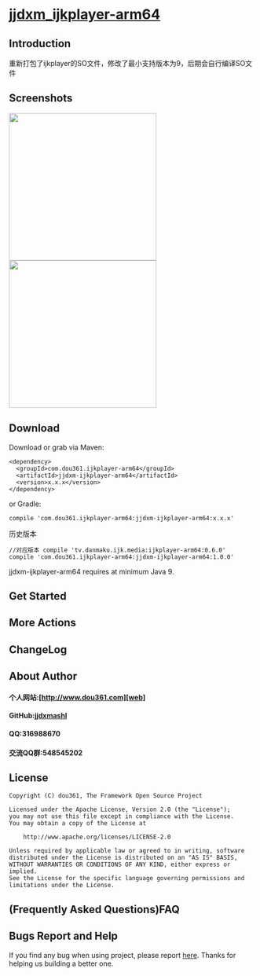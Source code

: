# [jjdxm_ijkplayer-arm64][project] #

## Introduction ##
重新打包了ijkplayer的SO文件，修改了最小支持版本为9，后期会自行编译SO文件

## Screenshots ##

<img src="https://raw.githubusercontent.com/jjdxmashl/jjdxm_ijkplayer-arm64/master/screenshots/icon01.png" width="300"> 
<img src="https://raw.githubusercontent.com/jjdxmashl/jjdxm_ijkplayer-arm64/master/screenshots/icon02.png" width="300"> 

## Download ##


Download or grab via Maven:

	<dependency>
	  <groupId>com.dou361.ijkplayer-arm64</groupId>
	  <artifactId>jjdxm-ijkplayer-arm64</artifactId>
	  <version>x.x.x</version>
	</dependency>

or Gradle:

	compile 'com.dou361.ijkplayer-arm64:jjdxm-ijkplayer-arm64:x.x.x'

历史版本

	//对应版本 compile 'tv.danmaku.ijk.media:ijkplayer-arm64:0.6.0'
	compile 'com.dou361.ijkplayer-arm64:jjdxm-ijkplayer-arm64:1.0.0' 


jjdxm-ijkplayer-arm64 requires at minimum Java 9.

## Get Started ##
## More Actions ##

## ChangeLog ##

## About Author ##

#### 个人网站:[http://www.dou361.com][web] ####
#### GitHub:[jjdxmashl][github] ####
#### QQ:316988670 ####
#### 交流QQ群:548545202 ####


## License ##

    Copyright (C) dou361, The Framework Open Source Project
    
    Licensed under the Apache License, Version 2.0 (the "License");
    you may not use this file except in compliance with the License.
    You may obtain a copy of the License at
    
     	http://www.apache.org/licenses/LICENSE-2.0
    
    Unless required by applicable law or agreed to in writing, software
    distributed under the License is distributed on an "AS IS" BASIS,
    WITHOUT WARRANTIES OR CONDITIONS OF ANY KIND, either express or implied.
    See the License for the specific language governing permissions and
    limitations under the License.

## (Frequently Asked Questions)FAQ ##
## Bugs Report and Help ##

If you find any bug when using project, please report [here][issues]. Thanks for helping us building a better one.



[web]:http://www.dou361.com
[github]:https://github.com/jjdxmashl/
[project]:https://github.com/jjdxmashl/jjdxm_ijkplayer-arm64/
[issues]:https://github.com/jjdxmashl/jjdxm_ijkplayer-arm64/issues/new
[downapk]:https://raw.githubusercontent.com/jjdxmashl/jjdxm_ijkplayer-arm64/master/apk/app-debug.apk
[lastaar]:https://raw.githubusercontent.com/jjdxmashl/jjdxm_ijkplayer-arm64/master/release/jjdxm-ijkplayer-arm64-1.0.0.aar
[lastjar]:https://raw.githubusercontent.com/jjdxmashl/jjdxm_ijkplayer-arm64/master/release/jjdxm-ijkplayer-arm64-1.0.0.jar
[icon01]:https://raw.githubusercontent.com/jjdxmashl/jjdxm_ijkplayer-arm64/master/screenshots/icon01.png
[icon02]:https://raw.githubusercontent.com/jjdxmashl/jjdxm_ijkplayer-arm64/master/screenshots/icon02.png
